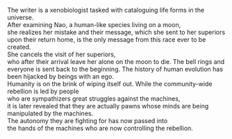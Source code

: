 The writer is a xenobiologist tasked with cataloguing life forms in the universe.  
After examining Nao, a human-like species living on a moon,  
she realizes her mistake and their message, which she sent to her superiors  
upon their return home, is the only message from this race ever to be created.   
She cancels the visit of her superiors,   
who after their arrival leave her alone on the moon to die.
The bell rings and everyone is sent back to the beginning.
The history of human evolution has been hijacked by beings with an ego.   
Humanity is on the brink of wiping itself out.
While the community-wide rebellion is led by people   
who are sympathizers great struggles against the machines,   
it is later revealed that they are actually pawns whose minds are being manipulated by the machines.   
The autonomy they are fighting for has now passed into   
the hands of the machines who are now controlling the rebellion.
